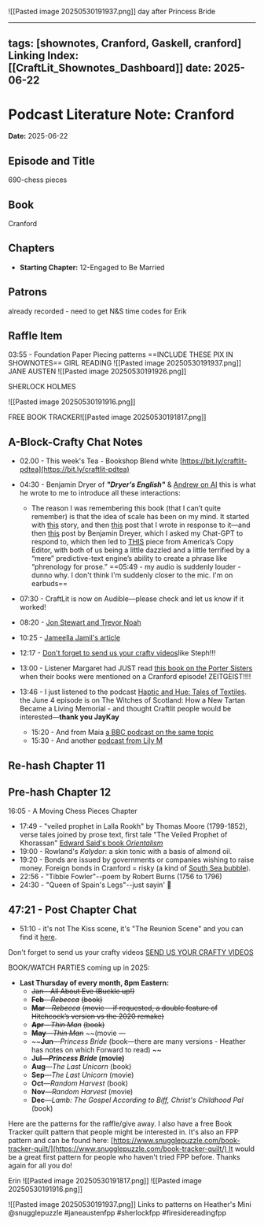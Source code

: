 ![[Pasted image 20250530191937.png]] day after Princess Bride

---
tags: [shownotes, Cranford, Gaskell, cranford]
**Linking Index:** [[CraftLit_Shownotes_Dashboard]]
date: 2025-06-22
---

# Podcast Literature Note: Cranford

**Date:** 2025-06-22

## Episode and Title
690-chess pieces

## Book
Cranford

## Chapters
- **Starting Chapter:** 12-Engaged to Be Married
## Patrons
already recorded - need to get N&S time codes for Erik

## Raffle Item
03:55 - Foundation Paper Piecing patterns ==INCLUDE THESE PIX IN SHOWNOTES==
GIRL READING
![[Pasted image 20250530191937.png]]
JANE AUSTEN
![[Pasted image 20250530191926.png]]

SHERLOCK HOLMES

![[Pasted image 20250530191916.png]]

FREE BOOK TRACKER![[Pasted image 20250530191817.png]]


## A-Block-Crafty Chat Notes
- 02.00 - This week's Tea - Bookshop Blend white  [https://bit.ly/craftlit-pdtea](https://bit.ly/craftlit-pdtea)
- 04:30 - Benjamin Dryer of ***"Dryer's English"*** & [Andrew on AI](https://open.substack.com/pub/brokenhand/p/the-mysterious-gifts-of-scale?utm_source=share&utm_medium=android&r=105e3) this is what he wrote to me to introduce all these interactions: 
	- The reason I was remembering this book (that I can’t quite remember) is that the idea of scale has been on my mind. It started with [this]([https://open.substack.com/pub/amandaguinzburg/p/diabolus-ex-machina?utm_source=share&utm_medium=android&r=105e3](https://open.substack.com/pub/amandaguinzburg/p/diabolus-ex-machina?utm_source=share&utm_medium=android&r=105e3)) story, and then [this]([https://brokenhand.substack.com/p/calibrating-your-instrument](https://brokenhand.substack.com/p/calibrating-your-instrument)) post that I wrote in response to it—and then [this]([https://substack.com/home/post/p-165017603](https://substack.com/home/post/p-165017603)) post by Benjamin Dreyer, which I asked my Chat-GPT to respond to, which then led to [THIS]([https://substack.com/home/post/p-165227359](https://substack.com/home/post/p-165227359)) piece from America’s Copy Editor, with both of us being a little dazzled and a little terrified by a “mere” predictive-text engine’s ability to create a phrase like “phrenology for prose.” 
==05:49 - my audio is suddenly louder - dunno why. I don't think I'm suddenly closer to the mic. I'm on earbuds==

- 07:30 - CraftLit is now on Audible—please check and let us know if it worked!
- 08:20 - [Jon Stewart and Trevor Noah](https://youtu.be/44uC12g9ZVk?si=VCrw2FknikTnglwZ)
- 10:25 - [Jameella Jamil's article](https://open.substack.com/pub/jameelajamil/p/i-think-im-done-with-being-interviewed)
- 12:17 - [Don't forget to send us your crafty videos](https://bit.ly/craftlit-be-crafty)like Steph!!!
- 13:00 - Listener Margaret had JUST read [this book on the Porter Sisters](https://www.sisternovelists.com/who-were-the-porter-sisters.htmlhttps://www.sisternovelists.com/who-were-the-porter-sisters.html) when their books were mentioned on a Cranford episode! ZEITGEIST!!!! 
- 13:46 - I just listened to the podcast [Haptic and Hue: Tales of Textiles](https://pca.st/episode/81cf4576-9a83-4405-8f07-6a2cd8d9e32f). the June 4 episode is on The Witches of Scotland: How a New Tartan Became a Living Memorial - and thought Craftlit people would be interested—**thank you JayKay**
	- 15:20 - And from Maia [a BBC podcast on the same topic](https://www.bbc.co.uk/sounds/brand/m001mc4p?partner=uk.co.bbc&origin=share-mobile) 
	- 15:30 - And another [podcast from Lily M](https://pca.st/episode/dc4a7d60-4241-4af6-9a51-0809a596b13a) 

## Re-hash Chapter 11

## Pre-hash Chapter 12
16:05 - A Moving Chess Pieces Chapter
- 17:49 -  "veiled prophet in Lalla Rookh" by Thomas Moore (1799-1852), verse tales joined by prose text, first tale "The Veiled Prophet of Khorassan"  [Edward Said's book *Orientalism*](https://en.wikipedia.org/wiki/Orientalism_(book)) 
- 19:00 - Rowland's *Kalydor*: a skin tonic with a basis of almond oil.
- 19:20 - Bonds are issued by governments or companies wishing to raise money. Foreign bonds in Cranford = risky (a kind of [South Sea bubble](https://youtu.be/k1kndKWJKB8?si=MOMsj302YiQ4RXbK)).
- 22:56 - "Tibbie Fowler"--poem by Robert Burns (1756 to 1796)
- 24:30 - "Queen of Spain's Legs"--just sayin' 🤣

## 47:21 - Post Chapter Chat
- 51:10 - it's not The Kiss scene, it's "The Reunion Scene" and you can find it [here](https://www.hmhco.com/~/media/sites/princessbride/goldman-princess-bride-response-letter.pdf?la=en&srsltid=AfmBOoqgqwRizlKydQGyDwkMLfDlc6Rl_EqrP0WMCoAliv578-1wd1jk&utm).

Don't forget to send us your crafty videos  [SEND US YOUR CRAFTY VIDEOS](https://bit.ly/craftlit-be-crafty) 

BOOK/WATCH PARTIES coming up in 2025:
- **Last Thursday of every month, 8pm Eastern:**
	- ~~Jan—All About Eve (Buckle up!)~~
    - **~~Feb~~**~~—~~_~~Rebecca~~_ ~~(book)~~
    - **~~Mar~~**~~—~~_~~Rebecca~~_ ~~(movie —if requested, a double feature of Hitchcock’s version vs the 2020 remake)~~
    - **~~Apr~~**~~—~~_~~Thin Man~~_ ~~(book)~~
    - **~~May~~**~~—~~_~~Thin Man~~_ ~~(movie —
    - ~~**Jun**—_Princess Bride_ (book—there are many versions - Heather has notes on which Forward to read) ~~
    - **Jul—_Princess Bride_ (movie)**
    - **Aug**—_The Last Unicorn_ (book)
    - **Sep**—_The Last Unicorn_ (movie)
    - **Oct**—_Random Harvest_ (book)
    - **Nov**—_Random Harvest_ (movie)
    - **Dec**—_Lamb: The Gospel According to Biff, Christ's Childhood Pal_ (book)



Here are the patterns for the raffle/give away. I also have a free Book Tracker quilt pattern that people might be interested in. It's also an FPP pattern and can be found here: [https://www.snugglepuzzle.com/book-tracker-quilt/](https://www.snugglepuzzle.com/book-tracker-quilt/) It would be a great first pattern for people who haven't tried FPP before.
Thanks again for all you do!

Erin
![[Pasted image 20250530191817.png]]
![[Pasted image 20250530191916.png]]
 
![[Pasted image 20250530191937.png]]
Links to patterns on Heather's Mini
@snugglepuzzle #janeaustenfpp #sherlockfpp #firesidereadingfpp

